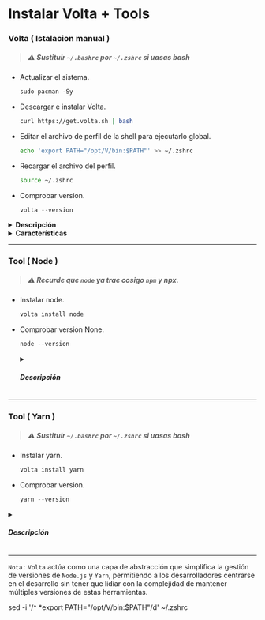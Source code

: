 <h1>Instalar Volta + Tools</h1>
 
### Volta ( Istalacion manual )
> ##### ⚠ Sustituir `~/.bashrc` por `~/.zshrc` si uasas bash
- Actualizar el sistema.
  ```js
  sudo pacman -Sy
  ```
- Descargar e instalar Volta.
  ```bash
  curl https://get.volta.sh | bash
  ```
- Editar el archivo de perfil de la shell para ejecutarlo global.
  ```bash
  echo 'export PATH="/opt/V/bin:$PATH"' >> ~/.zshrc
  ```
- Recargar el archivo del perfil.
  ```bash
  source ~/.zshrc
  ```
- Comprobar version.
  ```js
  volta --version
  ```
<details closed>
<summary><b>Descripción</b></summary>
<h5>
  
> - Es una herramienta de administración de versiones de `Node.js` diseñada para simplificar el proceso de manejo de múltiples versiones de `Node.js` y paquetes globales en entornos de desarrollo. Con `Volta`, puedes seleccionar una versión de `Node.js` y dejar de preocuparte por cambiarla manualmente entre proyectos. Permite instalar binarios de paquetes npm en tu cadena de herramientas sin tener que reinstalarlos periódicamente o averiguar por qué han dejado de funcionar.
>> </h5>
</details>
<details closed>
    <summary><b>Características</b></summary>
 <h5>

> - Resolución inteligente de versiones: Basándose en los manifiestos de los gestores de paquetes, `Volta` asegura versiones confiables y consistentes en todos los proyectos.
> - Cambios fluidos entre versiones de `Node.js`: Permite cambiar entre versiones de `Node.js` sin modificar las variables de entorno PATH.
> - Soporte para herramientas instaladas globalmente: Integra directamente con `npm` y `yarn`, permitiendo gestionar tanto `Node.js` como los paquetes globales relacionados.
> - Caché inteligente: Mejora el flujo de trabajo de desarrollo al acelerar la carga de paquetes y herramientas.
> - Compatibilidad con `.nvmrc`: Soporta el mismo archivo de configuración que `NVM`, facilitando la transición entre herramientas.
> - Ambientes reproductibles para colaboradores: Al guardar la versión exacta de `Node.js` en el `package.json`, garantiza que todos los colaboradores trabajen con la misma versión, promoviendo la consistencia en equipos de desarrollo distribuidos.

   </h5>
</details>

---

### Tool ( Node )

> ##### ⚠ Recurde que `node` ya trae cosigo `npm` y npx.

- Instalar node.
  ```js
  volta install node
  ```
- Comprobar version None.

  ```js
  node --version
  ```

    <details closed>
        <summary><h5>Descripción</h5></summary>
  > - Es un entorno de ejecución de `JavaScript` de alto rendimiento y de código abierto. Se utiliza para ejecutar código `JavaScript` fuera de un navegador web, permitiendo el desarrollo de aplicaciones de servidor, `scripts` y herramientas de línea de comandos.
    </details>

---

### Tool ( Yarn )

> ##### ⚠ Sustituir `~/.bashrc` por `~/.zshrc` si uasas bash

- Instalar yarn.
  ```js
  volta install yarn
  ```
- Comprobar version.
  ```js
  yarn --version
  ```

<details closed>
    <summary><h5>Descripción</h5></summary>
> - Es un administrador de paquetes de `JavaScript` alternativo a `npm`. Ofrece mejoras en términos de velocidad, seguridad y simplicidad en comparación con `npm`. 
</details>

---

`Nota:` `Volta` actúa como una capa de abstracción que simplifica la gestión de versiones de `Node.js` y `Yarn`, permitiendo a los desarrolladores centrarse en el desarrollo sin tener que lidiar con la complejidad de mantener múltiples versiones de estas herramientas.

sed -i '/^ \*export PATH="\/opt\/V\/bin:$PATH"/d' ~/.zshrc

<!--
Agregar alias en la terminal para ajusta la imagen a la caja del neofetch

alias neofetch="neofetch --size none"
--!>
